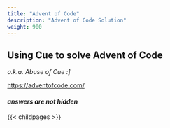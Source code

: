 ```yaml
---
title: "Advent of Code"
description: "Advent of Code Solution"
weight: 900
---
```


## Using Cue to solve Advent of Code

_a.k.a. Abuse of Cue :]_

https://adventofcode.com/

#### _answers are __not__ hidden_


{{< childpages >}}

